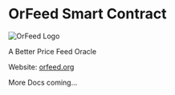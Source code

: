 # OrFeed Smart Contract

![OrFeed Logo](https://www.structuredeth.com/images/orfeed.png)

A Better Price Feed Oracle

Website: [orfeed.org](https://www.orfeed.org)

More Docs coming...


